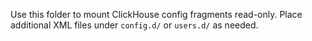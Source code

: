 Use this folder to mount ClickHouse config fragments read-only.
Place additional XML files under `config.d/` or `users.d/` as needed.
